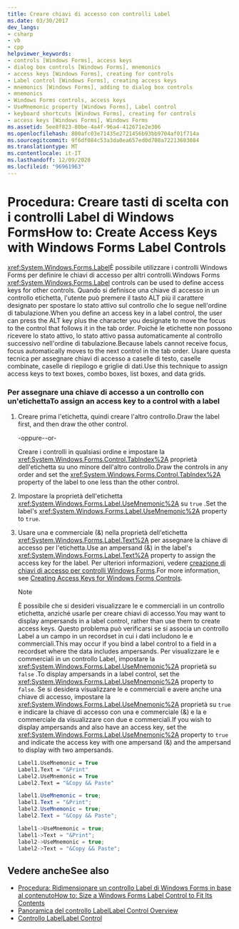 ```yaml
---
title: Creare chiavi di accesso con controlli Label
ms.date: 03/30/2017
dev_langs:
- csharp
- vb
- cpp
helpviewer_keywords:
- controls [Windows Forms], access keys
- dialog box controls [Windows Forms], mnemonics
- access keys [Windows Forms], creating for controls
- Label control [Windows Forms], creating access keys
- mnemonics [Windows Forms], adding to dialog box controls
- mnemonics
- Windows Forms controls, access keys
- UseMnemonic property [Windows Forms], Label control
- keyboard shortcuts [Windows Forms], creating for controls
- access keys [Windows Forms], Windows Forms
ms.assetid: 5ee8f823-80be-4a4f-96a4-412671e2e306
ms.openlocfilehash: 800afc03e71435e2721456b93bb9704af01f714a
ms.sourcegitcommit: 9f6df084c53a3da0ea657ed0d708a72213683084
ms.translationtype: MT
ms.contentlocale: it-IT
ms.lasthandoff: 12/09/2020
ms.locfileid: "96961963"
---
```

# <a name="how-to-create-access-keys-with-windows-forms-label-controls"></a><span data-ttu-id="9e398-102">Procedura: Creare tasti di scelta con i controlli Label di Windows Forms</span><span class="sxs-lookup"><span data-stu-id="9e398-102">How to: Create Access Keys with Windows Forms Label Controls</span></span>
<span data-ttu-id="9e398-103"><xref:System.Windows.Forms.Label>È possibile utilizzare i controlli Windows Forms per definire le chiavi di accesso per altri controlli.</span><span class="sxs-lookup"><span data-stu-id="9e398-103">Windows Forms <xref:System.Windows.Forms.Label> controls can be used to define access keys for other controls.</span></span> <span data-ttu-id="9e398-104">Quando si definisce una chiave di accesso in un controllo etichetta, l'utente può premere il tasto ALT più il carattere designato per spostare lo stato attivo sul controllo che lo segue nell'ordine di tabulazione.</span><span class="sxs-lookup"><span data-stu-id="9e398-104">When you define an access key in a label control, the user can press the ALT key plus the character you designate to move the focus to the control that follows it in the tab order.</span></span> <span data-ttu-id="9e398-105">Poiché le etichette non possono ricevere lo stato attivo, lo stato attivo passa automaticamente al controllo successivo nell'ordine di tabulazione.</span><span class="sxs-lookup"><span data-stu-id="9e398-105">Because labels cannot receive focus, focus automatically moves to the next control in the tab order.</span></span> <span data-ttu-id="9e398-106">Usare questa tecnica per assegnare chiavi di accesso a caselle di testo, caselle combinate, caselle di riepilogo e griglie di dati.</span><span class="sxs-lookup"><span data-stu-id="9e398-106">Use this technique to assign access keys to text boxes, combo boxes, list boxes, and data grids.</span></span>  
  
### <a name="to-assign-an-access-key-to-a-control-with-a-label"></a><span data-ttu-id="9e398-107">Per assegnare una chiave di accesso a un controllo con un'etichetta</span><span class="sxs-lookup"><span data-stu-id="9e398-107">To assign an access key to a control with a label</span></span>  
  
1. <span data-ttu-id="9e398-108">Creare prima l'etichetta, quindi creare l'altro controllo.</span><span class="sxs-lookup"><span data-stu-id="9e398-108">Draw the label first, and then draw the other control.</span></span>  
  
     <span data-ttu-id="9e398-109">-oppure-</span><span class="sxs-lookup"><span data-stu-id="9e398-109">-or-</span></span>  
  
     <span data-ttu-id="9e398-110">Creare i controlli in qualsiasi ordine e impostare la <xref:System.Windows.Forms.Control.TabIndex%2A> proprietà dell'etichetta su uno minore dell'altro controllo.</span><span class="sxs-lookup"><span data-stu-id="9e398-110">Draw the controls in any order and set the <xref:System.Windows.Forms.Control.TabIndex%2A> property of the label to one less than the other control.</span></span>  
  
2. <span data-ttu-id="9e398-111">Impostare la proprietà dell'etichetta <xref:System.Windows.Forms.Label.UseMnemonic%2A> su `true` .</span><span class="sxs-lookup"><span data-stu-id="9e398-111">Set the label's <xref:System.Windows.Forms.Label.UseMnemonic%2A> property to `true`.</span></span>  
  
3. <span data-ttu-id="9e398-112">Usare una e commerciale (&) nella proprietà dell'etichetta <xref:System.Windows.Forms.Label.Text%2A> per assegnare la chiave di accesso per l'etichetta.</span><span class="sxs-lookup"><span data-stu-id="9e398-112">Use an ampersand (&) in the label's <xref:System.Windows.Forms.Label.Text%2A> property to assign the access key for the label.</span></span> <span data-ttu-id="9e398-113">Per ulteriori informazioni, vedere [creazione di chiavi di accesso per controlli Windows Forms](how-to-create-access-keys-for-windows-forms-controls.md).</span><span class="sxs-lookup"><span data-stu-id="9e398-113">For more information, see [Creating Access Keys for Windows Forms Controls](how-to-create-access-keys-for-windows-forms-controls.md).</span></span>  
  
    > [!NOTE]
    > <span data-ttu-id="9e398-114">È possibile che si desideri visualizzare le e commerciali in un controllo etichetta, anziché usarle per creare chiavi di accesso.</span><span class="sxs-lookup"><span data-stu-id="9e398-114">You may want to display ampersands in a label control, rather than use them to create access keys.</span></span> <span data-ttu-id="9e398-115">Questo problema può verificarsi se si associa un controllo Label a un campo in un recordset in cui i dati includono le e commerciali.</span><span class="sxs-lookup"><span data-stu-id="9e398-115">This may occur if you bind a label control to a field in a recordset where the data includes ampersands.</span></span> <span data-ttu-id="9e398-116">Per visualizzare le e commerciali in un controllo Label, impostare la <xref:System.Windows.Forms.Label.UseMnemonic%2A> proprietà su `false` .</span><span class="sxs-lookup"><span data-stu-id="9e398-116">To display ampersands in a label control, set the <xref:System.Windows.Forms.Label.UseMnemonic%2A> property to `false`.</span></span> <span data-ttu-id="9e398-117">Se si desidera visualizzare le e commerciali e avere anche una chiave di accesso, impostare la <xref:System.Windows.Forms.Label.UseMnemonic%2A> proprietà su `true` e indicare la chiave di accesso con una e commerciale (&) e la e commerciale da visualizzare con due e commerciali.</span><span class="sxs-lookup"><span data-stu-id="9e398-117">If you wish to display ampersands and also have an access key, set the <xref:System.Windows.Forms.Label.UseMnemonic%2A> property to `true` and indicate the access key with one ampersand (&) and the ampersand to display with two ampersands.</span></span>  
  
    ```vb  
    Label1.UseMnemonic = True  
    Label1.Text = "&Print"  
    Label2.UseMnemonic = True  
    Label2.Text = "&Copy && Paste"  
    ```  
  
    ```csharp  
    label1.UseMnemonic = true;  
    label1.Text = "&Print";  
    label2.UseMnemonic = true;  
    label2.Text = "&Copy && Paste";  
    ```  
  
    ```cpp  
    label1->UseMnemonic = true;  
    label1->Text = "&Print";  
    label2->UseMnemonic = true;  
    label2->Text = "&Copy && Paste";  
    ```  
  
## <a name="see-also"></a><span data-ttu-id="9e398-118">Vedere anche</span><span class="sxs-lookup"><span data-stu-id="9e398-118">See also</span></span>

- [<span data-ttu-id="9e398-119">Procedura: Ridimensionare un controllo Label di Windows Forms in base al contenuto</span><span class="sxs-lookup"><span data-stu-id="9e398-119">How to: Size a Windows Forms Label Control to Fit Its Contents</span></span>](how-to-size-a-windows-forms-label-control-to-fit-its-contents.md)
- [<span data-ttu-id="9e398-120">Panoramica del controllo Label</span><span class="sxs-lookup"><span data-stu-id="9e398-120">Label Control Overview</span></span>](label-control-overview-windows-forms.md)
- [<span data-ttu-id="9e398-121">Controllo Label</span><span class="sxs-lookup"><span data-stu-id="9e398-121">Label Control</span></span>](label-control-windows-forms.md)

